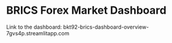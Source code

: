 # BRICS Forex Market Dashboard

Link to the dashboard: bkt92-brics-dashboard-overview-7gvs4p.streamlitapp.com
